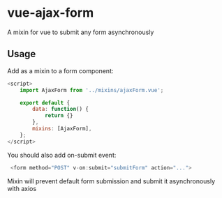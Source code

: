 # vue-ajax-form
A mixin for vue to submit any form asynchronously

## Usage
Add as a mixin to a form component:

```javascript
<script>
    import AjaxForm from '../mixins/ajaxForm.vue';

    export default {
        data: function() {
            return {}
        },
        mixins: [AjaxForm],
    };
</script>
```

You should also add on-submit event:
```javascript
 <form method="POST" v-on:submit="submitForm" action="...">
```

Mixin will prevent default form submission and submit it asynchronously with axios
